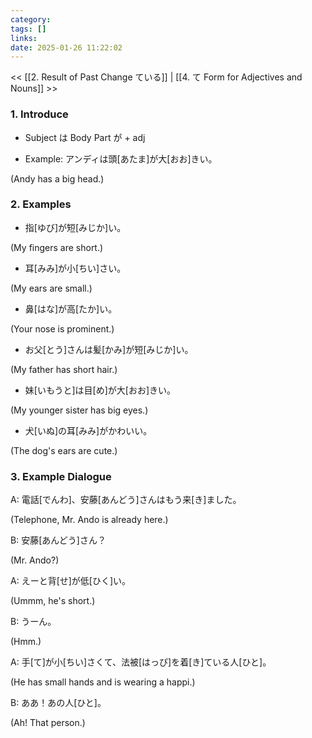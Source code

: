 ```yaml
---
category: 
tags: []
links:
date: 2025-01-26 11:22:02
---
```

<< [[2. Result of Past Change ている]] | [[4. て Form for Adjectives and Nouns]] >>
### 1. Introduce

- Subject は Body Part が + adj

- Example: アンディは頭\[あたま\]が大\[おお\]きい。

(Andy has a big head.)

### 2. Examples

- 指\[ゆび\]が短\[みじか\]い。

(My fingers are short.)

- 耳\[みみ\]が小\[ちい\]さい。

(My ears are small.)

- 鼻\[はな\]が高\[たか\]い。

(Your nose is prominent.)

- お父\[とう\]さんは髪\[かみ\]が短\[みじか\]い。

(My father has short hair.)

- 妹\[いもうと\]は目\[め\]が大\[おお\]きい。

(My younger sister has big eyes.)

- 犬\[いぬ\]の耳\[みみ\]がかわいい。

(The dog's ears are cute.)

### 3. Example Dialogue

A: 電話\[でんわ\]、安藤\[あんどう\]さんはもう来\[き\]ました。

(Telephone, Mr. Ando is already here.)

B: 安藤\[あんどう\]さん？

(Mr. Ando?)

A: えーと背\[せ\]が低\[ひく\]い。

(Ummm, he's short.)

B: うーん。

(Hmm.)

A: 手\[て\]が小\[ちい\]さくて、法被\[はっぴ\]を着\[き\]ている人\[ひと\]。

(He has small hands and is wearing a happi.)

B: ああ！あの人\[ひと\]。

(Ah! That person.)